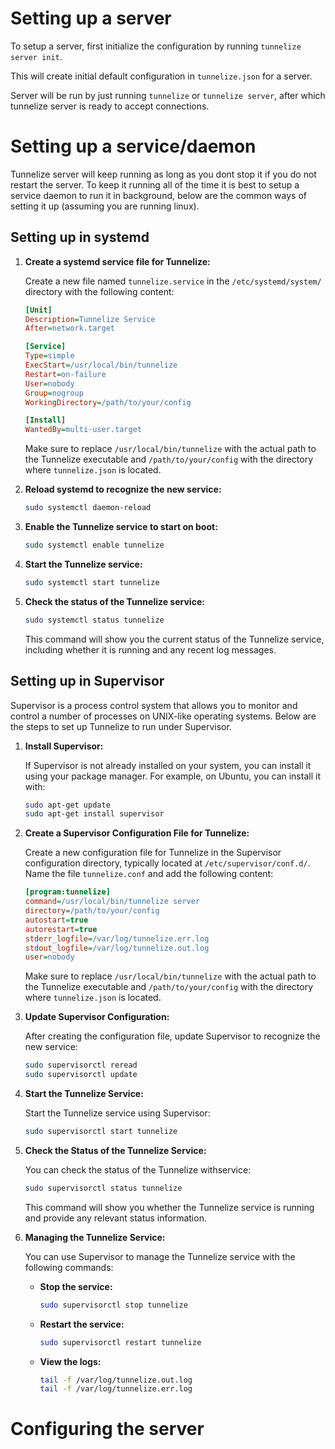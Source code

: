 # Setting up a server

To setup a server, first initialize the configuration by running `tunnelize server init`.

This will create initial default configuration in `tunnelize.json` for a server.

Server will be run by just running `tunnelize` or `tunnelize server`, after which 
tunnelize server is ready to accept connections.

# Setting up a service/daemon

Tunnelize server will keep running as long as you dont stop it if you do not restart the server.
To keep it running all of the time it is best to setup a service daemon to run it in background,
below are the common ways of setting it up (assuming you are running linux).

## Setting up in systemd

1. **Create a systemd service file for Tunnelize:**

    Create a new file named `tunnelize.service` in the `/etc/systemd/system/` directory with the following content:

    ```ini
    [Unit]
    Description=Tunnelize Service
    After=network.target

    [Service]
    Type=simple
    ExecStart=/usr/local/bin/tunnelize
    Restart=on-failure
    User=nobody
    Group=nogroup
    WorkingDirectory=/path/to/your/config

    [Install]
    WantedBy=multi-user.target
    ```

    Make sure to replace `/usr/local/bin/tunnelize` with the actual path to the Tunnelize executable and `/path/to/your/config` with the directory where `tunnelize.json` is located.

2. **Reload systemd to recognize the new service:**

    ```sh
    sudo systemctl daemon-reload
    ```

3. **Enable the Tunnelize service to start on boot:**

    ```sh
    sudo systemctl enable tunnelize
    ```

4. **Start the Tunnelize service:**

    ```sh
    sudo systemctl start tunnelize
    ```

5. **Check the status of the Tunnelize service:**

    ```sh
    sudo systemctl status tunnelize
    ```

    This command will show you the current status of the Tunnelize service, including whether it is running and any recent log messages.

## Setting up in Supervisor

Supervisor is a process control system that allows you to monitor and control a number of processes on UNIX-like operating systems. Below are the steps to set up Tunnelize to run under Supervisor.

1. **Install Supervisor:**

    If Supervisor is not already installed on your system, you can install it using your package manager. For example, on Ubuntu, you can install it with:

    ```sh
    sudo apt-get update
    sudo apt-get install supervisor
    ```

2. **Create a Supervisor Configuration File for Tunnelize:**

    Create a new configuration file for Tunnelize in the Supervisor configuration directory, typically located at `/etc/supervisor/conf.d/`. Name the file `tunnelize.conf` and add the following content:

    ```ini
    [program:tunnelize]
    command=/usr/local/bin/tunnelize server
    directory=/path/to/your/config
    autostart=true
    autorestart=true
    stderr_logfile=/var/log/tunnelize.err.log
    stdout_logfile=/var/log/tunnelize.out.log
    user=nobody
    ```

    Make sure to replace `/usr/local/bin/tunnelize` with the actual path to the Tunnelize executable and `/path/to/your/config` with the directory where `tunnelize.json` is located.

3. **Update Supervisor Configuration:**

    After creating the configuration file, update Supervisor to recognize the new service:

    ```sh
    sudo supervisorctl reread
    sudo supervisorctl update
    ```

4. **Start the Tunnelize Service:**

    Start the Tunnelize service using Supervisor:

    ```sh
    sudo supervisorctl start tunnelize
    ```

5. **Check the Status of the Tunnelize Service:**

    You can check the status of the Tunnelize  withservice:

    ```sh
    sudo supervisorctl status tunnelize
    ```

    This command will show you whether the Tunnelize service is running and provide any relevant status information.

6. **Managing the Tunnelize Service:**

    You can use Supervisor to manage the Tunnelize service with the following commands:

    - **Stop the service:**

        ```sh
        sudo supervisorctl stop tunnelize
        ```

    - **Restart the service:**

        ```sh
        sudo supervisorctl restart tunnelize
        ```

    - **View the logs:**

        ```sh
        tail -f /var/log/tunnelize.out.log
        tail -f /var/log/tunnelize.err.log
        ```

# Configuring the server